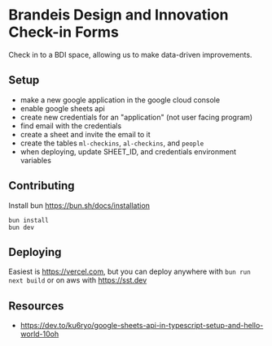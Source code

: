 # Brandeis Design and Innovation Check-in Forms

Check in to a BDI space, allowing us to make data-driven improvements.

## Setup

- make a new google application in the google cloud console
- enable google sheets api
- create new credentials for an "application" (not user facing program)
- find email with the credentials
- create a sheet and invite the email to it
- create the tables `ml-checkins`, `al-checkins`, and `people`
- when deploying, update SHEET_ID, and credentials environment variables

## Contributing

Install bun <https://bun.sh/docs/installation>

```
bun install
bun dev
```

## Deploying

Easiest is <https://vercel.com>, but you can deploy anywhere with `bun run next build` or on aws with <https://sst.dev>


## Resources

- https://dev.to/ku6ryo/google-sheets-api-in-typescript-setup-and-hello-world-10oh
